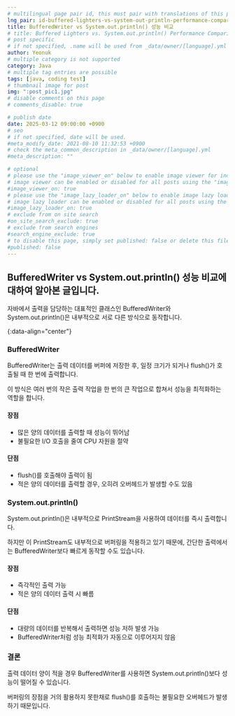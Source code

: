 ```yaml
---
# multilingual page pair id, this must pair with translations of this page. (This name must be unique)
lng_pair: id-buffered-lighters-vs-system-out-println-performance-comparison
title: BufferedWriter vs System.out.println() 성능 비교
# title: Buffered Lighters vs. System.out.println() Performance Comparison
# post specific
# if not specified, .name will be used from _data/owner/[language].yml
author: Yeonuk
# multiple category is not supported
category: Java
# multiple tag entries are possible
tags: [java, coding test]
# thumbnail image for post
img: ":post_pic1.jpg"
# disable comments on this page
# comments_disable: true

# publish date
date: 2025-03-12 09:00:00 +0900
# seo
# if not specified, date will be used.
#meta_modify_date: 2021-08-10 11:32:53 +0900
# check the meta_common_description in _data/owner/[language].yml
#meta_description: ""

# optional
# please use the "image_viewer_on" below to enable image viewer for individual pages or posts (_posts/ or [language]/_posts folders).
# image viewer can be enabled or disabled for all posts using the "image_viewer_posts: true" setting in _data/conf/main.yml.
#image_viewer_on: true
# please use the "image_lazy_loader_on" below to enable image lazy loader for individual pages or posts (_posts/ or [language]/_posts folders).
# image lazy loader can be enabled or disabled for all posts using the "image_lazy_loader_posts: true" setting in _data/conf/main.yml.
#image_lazy_loader_on: true
# exclude from on site search
#on_site_search_exclude: true
# exclude from search engines
#search_engine_exclude: true
# to disable this page, simply set published: false or delete this file
#published: false
---
```


<!-- outline-start -->

## BufferedWriter vs System.out.println() 성능 비교에 대하여 알아본 글입니다.

자바에서 출력을 담당하는 대표적인 클래스인 BufferedWriter와 System.out.println()은 내부적으로 서로 다른 방식으로 동작합니다.

{:data-align="center"}

<!-- outline-end -->

### BufferedWriter

BufferedWriter는 출력 데이터를 버퍼에 저장한 후, 일정 크기가 되거나 flush()가 호출될 때 한 번에 출력합니다.

이 방식은 여러 번의 작은 출력 작업을 한 번의 큰 작업으로 합쳐서 성능을 최적화하는 역할을 합니다.

#### 장점

- 많은 양의 데이터를 출력할 때 성능이 뛰어남
- 불필요한 I/O 호출을 줄여 CPU 자원을 절약

#### 단점

- flush()를 호출해야 출력이 됨
- 적은 양의 데이터를 출력할 경우, 오히려 오버헤드가 발생할 수도 있음

### System.out.println()

System.out.println()은 내부적으로 PrintStream을 사용하여 데이터를 즉시 출력합니다.

하지만 이 PrintStream도 내부적으로 버퍼링을 적용하고 있기 때문에, 간단한 출력에서는 BufferedWriter보다 빠르게 동작할 수도 있습니다.

#### 장점

- 즉각적인 출력 가능
- 적은 양의 데이터 출력 시 빠름

#### 단점

- 대량의 데이터를 반복해서 출력하면 성능 저하 발생 가능
- BufferedWriter처럼 성능 최적화가 자동으로 이루어지지 않음

### 결론

출력 데이터 양이 적을 경우 BufferedWriter를 사용하면 System.out.println()보다 성능이 떨어질 수 있습니다.

버퍼링의 장점을 거의 활용하지 못한채로 flush()를 호출하는 불필요한 오버헤드가 발생하기 때문입니다.
